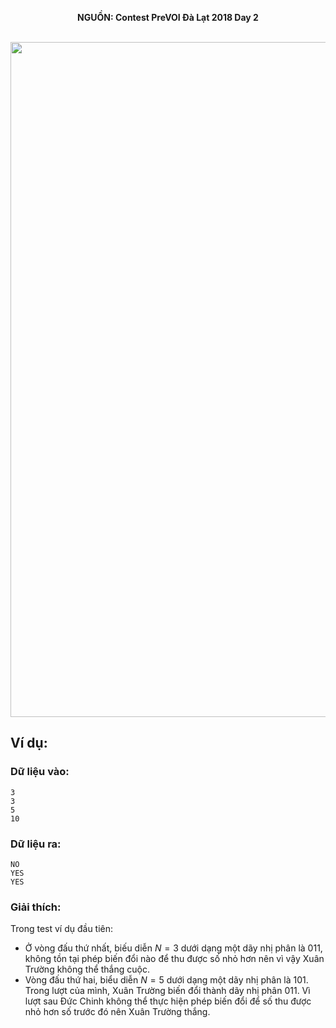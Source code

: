 **<center>NGUỒN: Contest PreVOI Đà Lạt 2018 Day 2</center>**
<br>

<center><img src="/images/problems/1158/bitfun.svg" width=1080px></center>

## Ví dụ:
### Dữ liệu vào:
```
3
3
5
10
```

### Dữ liệu ra:
```
NO
YES
YES
```

### Giải thích:
Trong test ví dụ đầu tiên:
- Ở vòng đấu thứ nhất, biếu diễn $N = 3$ dưới dạng một dãy nhị phân là $011$, không tồn tại phép biến đổi nào để thu được số nhỏ hơn nên vì vậy Xuân Trường không thể thắng cuộc.
- Vòng đấu thứ hai, biểu diễn $N = 5$ dưới dạng một dãy nhị phân là $101$. Trong lượt của mình, Xuân Trường biến đổi thành dãy nhị phân $011$. Vì lượt sau Đức Chinh không thể thực hiện phép biến đổi để số thu được nhỏ hơn số trước đó nên Xuân Trường thắng.